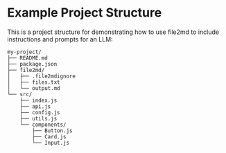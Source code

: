 # Example Project Structure

This is a project structure for demonstrating how to use file2md to include instructions and prompts for an LLM:

```
my-project/
├── README.md
├── package.json
├── file2md/
│   ├── .file2mdignore
│   ├── files.txt
│   └── output.md
└── src/
    ├── index.js
    ├── api.js
    ├── config.js
    ├── utils.js
    └── components/
        ├── Button.js
        ├── Card.js
        └── Input.js
```